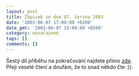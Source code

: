 ```yaml
---
layout: post
title: Zápisek ze dne 07. června 2003
date: '2003-06-07 17:00:00 +0200'
date_gmt: '2003-06-07 15:00:00 +0200'
category: nezařazené
tags: []
comments: []
---
```

<p>Šestý díl příběhu na pokračování najdete přímo <a href="art.php?a=serial6.htm">zde</a>.<br />
Přeji veselé čtení a doufám, že to snad někdo čte :)).</p>
